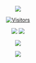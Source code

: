 <p align="center">
  <img src="http://0x25e.club/assets/github/1.png"/>
</p>

<p align="center">
<a href="https://github.com/armfxl">
    <img src="https://komarev.com/ghpvc/?username=armfxl&style=flat-square&color=grey" alt="Visitors">
</a>
</p>

<p align="center">
  <tr>
    <td align="center" style="padding=0;width=50%;">
      <img src="https://github-readme-stats.vercel.app/api/?username=armfxl&title_color=4F8CC9&text_color=9f9f9f&show_icons=true&bg_color=00000000&hide_border=true&icon_color=4F8CC9&hide_title=true&count_private=true&include_all_commits=true&enable_animations=true" />
    </td>
        <td align="center" style="padding=0;width=50%;">
      <img src="https://github-readme-stats.vercel.app/api/top-langs/?username=armfxl&title_color=4F8CC9&text_color=9f9f9f&show_icons=true&bg_color=00000000&hide_border=true&icon_color=4F8CC9&hide_title=true&count_private=true&enable_animations=true" />
    </td>
  </tr>
</p>

<p align="center">
  <img src="http://0x25e.club/assets/github/2.png"/>
</p>

<p align="center">
  <img src="http://0x25e.club/assets/github/serverinvite.png"/>
</p>
